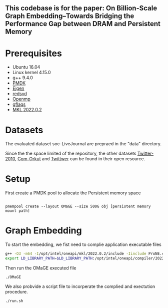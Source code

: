 <meta name="robots" content="noindex">


## This codebase is for the paper: On Billion-Scale Graph Embedding–Towards Bridging the Performance Gap between DRAM and Persistent Memory

# Prerequisites

- Ubuntu 16.04
- Linux kernel 4.15.0
- g++ 9.4.0
- [PMDK](https://github.com/pmem/pmdk/)
- [Eigen](http://eigen.tuxfamily.org)
- [redsvd](https://code.google.com/p/redsvd/)
- [Openmp](https://www.openmp.org/)
- [gflags](https://github.com/gflags/gflags)
- [MKL 2022.0.2](https://software.intel.com/en-us/mkl)

# Datasets

The evaluated dataset soc-LiveJournal are prepraed in the "data" directory.

Since the the space limited of the repository, the other datasets [Twitter-2010](https://law.di.unimi.it/datasets.php), [Com-Orkut](https://snap.stanford.edu/) and [Twittwer](http://datasets.syr.edu/pages/datasets.html) can be found in their open resource.

# Setup

First create a PMDK pool to allocate the Persistent memory space

```

pmempool create --layout OMaGE --size 500G obj [persistent memory mount path]

```


# Graph Embedding

To start the embedding, we fist need to complie application executable files

```bash
g++ -O3 -m64 -I/opt/intel/oneapi/mkl/2022.0.2/include -Iinclude ProNE.cpp  ./csdb.cpp -Wl,--start-group /opt/intel/oneapi/mkl/2022.0.2/lib/intel64/libmkl_intel_lp64.a /opt/intel/oneapi/mkl/2022.0.2/lib/intel64/libmkl_intel_thread.a /opt/intel/oneapi/mkl/2022.0.2/lib/intel64/libmkl_core.a -Wl,--end-group -L/opt/intel/oneapi/compiler/2022.0.2/linux/compiler/lib/intel64_lin -liomp5 -lpthread -ldl -lm -fopenmp -w -lgflags -lpmemobj -lredsvd -lnuma -o OMaGE
export LD_LIBRARY_PATH=$LD_LIBRARY_PATH:/opt/intel/oneapi/compiler/2022.0.2/linux/compiler/lib/intel64_lin

```

Then run the OMaGE executed file

```
./OMaGE
```

We also probvide a script file to incorperate the complied and exectution procedure.

```
./run.sh
```


